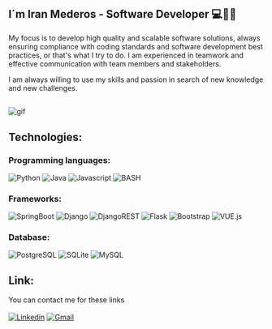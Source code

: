 ## I´m Iran Mederos - Software Developer 💻👨‍💻

My focus is to develop high quality and scalable software solutions, always ensuring compliance with coding standards and software development best practices, or that's what I try to do. I am experienced in teamwork and effective communication with team members and stakeholders.

I am always willing to use my skills and passion in search of new knowledge and new challenges.

##
![gif](https://i.pinimg.com/originals/bb/5e/47/bb5e47498772c0628f6dc7f26a6af28c.gif)

<!--
**iranmederos/iranmederos** is a ✨ _special_ ✨ repository because its `README.md` (this file) appears on your GitHub profile.

Here are some ideas to get you started:

- 🔭 I’m currently working on ...
- 🌱 I’m currently learning ...
- 👯 I’m looking to collaborate on ...
- 🤔 I’m looking for help with ...
- 💬 Ask me about ...
- 📫 How to reach me: ...
- 😄 Pronouns: ...
- ⚡ Fun fact: ...
-->

## Technologies:
### Programming languages:
  ![Python](https://img.shields.io/badge/Python-blue?style=flat-square&logo=python&logoColor=white&labelColor=101010)
  ![Java](https://img.shields.io/badge/Java-ED8B00?style=flat-square&logo=openjdk&logoColor=white&labelColor=101010)
  ![Javascript](https://img.shields.io/badge/Javascript-yellow?style=flat-square&logo=javascript&logoColor=white&labelColor=101010)
  ![BASH](https://img.shields.io/badge/GNU%20Bash-4EAA25?style=flat-square&logo=GNU%20Bash&logoColor=white&labelColor=101010)

### Frameworks:
  ![SpringBoot](https://img.shields.io/badge/Spring-6DB33F?style=flat-square&logo=spring&logoColor=white&labelColor=101010)
  ![Django](https://img.shields.io/badge/Django-%23092E20.svg?style=flat-square&logo=django&logoColor=white&labelColor=101010)
  ![DjangoREST](https://img.shields.io/badge/Django-REST-ff1709?style=flat-square&logo=django&logoColor=white&labelColor=101010)
  ![Flask](https://img.shields.io/badge/Flask-000000?style=flat-square&logo=flask&logoColor=white&labelColor=101010)
  ![Bootstrap](https://img.shields.io/badge/Bootstrap-563D7C?style=flat-square&logo=Bootstrap&logoColor=white&labelColor=101010)
  ![VUE.js](https://img.shields.io/badge/Vue.js-35495E?style=flat-square&logo=vue.js&logoColor=white&labelColor=101010)
  
### Database:
  ![PostgreSQL](https://img.shields.io/badge/PostgreSQL-316192?style=flat-square&logo=postgresql&logoColor=white&labelColor=101010)
  ![SQLite](https://img.shields.io/badge/SQLite-07405E?style=flat-square&logo=sqlite&logoColor=white&labelColor=101010)
  ![MySQL](https://img.shields.io/badge/MySQL-00000F?style=flat-square&logo=mysql&logoColor=white&labelColor=101010)
 
 ## Link:
 You can contact me for these links<br><br>
  [![Linkedin](https://img.shields.io/badge/LinkedIn-0077B5?style=flat-square&logo=linkedin&logoColor=white&labelColor=101010)](https://www.linkedin.com/in/iran-mederos/)
   [![Gmail](https://img.shields.io/badge/Gmail-D14836?style=flat-square&logo=gmail&logoColor=white&labelColor=101010)](mailto:iranmederos@gmail.com)
  
